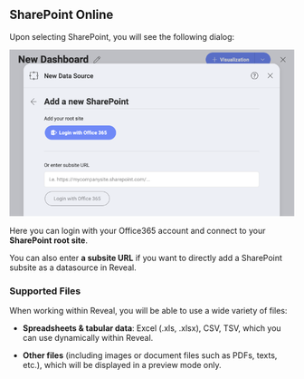## SharePoint Online

Upon selecting SharePoint, you will see the following dialog:

![Add a new SharePoint dialog](images/add-sharepoint-site-subsite.png)

Here you can login with your Office365 account and connect to your **SharePoint root site**.

You can also enter **a subsite URL** if you want to directly add a SharePoint subsite as a datasource in Reveal.

### Supported Files

When working within Reveal, you will be able to use a wide variety of
files:

  - **Spreadsheets & tabular data**: Excel (.xls, .xlsx), CSV, TSV, which you can use
    dynamically within Reveal.

  - **Other files** (including images or document files such as PDFs,
    texts, etc.), which will be displayed in a preview mode only.
